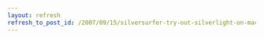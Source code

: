 ```yaml
---
layout: refresh
refresh_to_post_id: /2007/09/15/silversurfer-try-out-silverlight-on-mac-os-x
---
```


